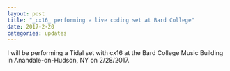 ```yaml
---
layout: post
title: "_cx16_ performing a live coding set at Bard College"
date: 2017-2-20
categories: updates
---
```


I will be performing a Tidal set with cx16 at the Bard College Music Building in Anandale-on-Hudson, NY on 2/28/2017.
